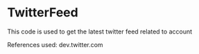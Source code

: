 # TwitterFeed
This code is used to get the latest twitter feed related to account

References used:
dev.twitter.com
